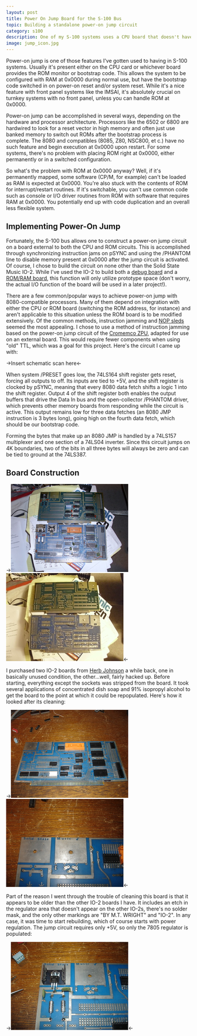 ```yaml
---
layout: post
title: Power On Jump Board for the S-100 Bus
topic: Building a standalone power-on jump circuit
category: s100
description: One of my S-100 systems uses a CPU board that doesn't have a power-on jump function. The ROM board doesn't have it either. It's a turnkey system with no front panel, so I had to come up with a way to get the CPU to jump into the ROM board's address space without starting the ROMs at 0x0000.
image: jump_icon.jpg
---
```


Power-on jump is one of those features I've gotten used to having in S-100 systems. Usually it's present either on the CPU card or whichever board provides the ROM monitor or bootstrap code. This allows the system to be configured with RAM at 0x0000 during normal use, but have the bootstrap code switched in on power-on reset and/or system reset. While it's a nice feature with front panel systems like the IMSAI, it's absolutely crucial on turnkey systems with no front panel, unless you can handle ROM at 0x0000.

Power-on jump can be accomplished in several ways, depending on the hardware and processor architecture. Processors like the 6502 or 6800 are hardwired to look for a reset vector in high memory and often just use banked memory to switch out ROMs after the bootstrap process is complete. The 8080 and compatibles (8085, Z80, NSC800, et c.) have no such feature and begin execution at 0x0000 upon restart. For some systems, there's no problem with placing ROM right at 0x0000, either permanently or in a switched configuration.

So what's the problem with ROM at 0x0000 anyway? Well, if it's permanently mapped, some software (CP/M, for example) can't be loaded as RAM is expected at 0x0000. You're also stuck with the contents of ROM for interrupt/restart routines. If it's switchable, you can't use common code such as console or I/O driver routines from ROM with software that requires RAM at 0x0000. You potentially end up with code duplication and an overall less flexible system.

Implementing Power-On Jump
--------------------------

Fortunately, the S-100 bus allows one to construct a power-on jump circuit on a board external to both the CPU and ROM circuits. This is accomplished through synchronizing instruction jams on pSYNC and using the /PHANTOM line to disable memory present at 0x0000 after the jump circuit is activated. Of course, I chose to build the circuit on none other than the Solid State Music IO-2. While I've used the IO-2 to build both a [debug board](/2011/09/01/Debug-Board/) and a [ROM/RAM board](/2012/01/30/IO2-ROM-RAM/), this function will only utilize prototype space (don't worry, the actual I/O function of the board will be used in a later project!).

There are a few common/popular ways to achieve power-on jump with 8080-compatible processors. Many of them depend on integration with either the CPU or ROM board (switching the ROM address, for instance) and aren't applicable to this situation unless the ROM board is to be modified extensively. Of the common methods, instruction jamming and [NOP sleds](http://en.wikipedia.org/wiki/NOP_slide) seemed the most appealing. I chose to use a method of instruction jamming based on the power-on jump circuit of the [Cromemco ZPU](http://www.s100computers.com/Hardware%20Folder/Cromemco/Z80/ZPU.htm), adapted for use on an external board. This would require fewer components when using "old" TTL, which was a goal for this project. Here's the circuit I came up with:

->Insert schematic scan here<-

When system /PRESET goes low, the 74LS164 shift register gets reset, forcing all outputs to off. Its inputs are tied to +5V, and the shift register is clocked by pSYNC, meaning that every 8080 data fetch shifts a logic 1 into the shift register. Output 4 of the shift register both enables the output buffers that drive the Data In bus and the open-collector /PHANTOM driver, which prevents other memory boards from responding while the circuit is active. This output remains low for three data fetches (an 8080 JMP instruction is 3 bytes long), going high on the fourth data fetch, which should be our bootstrap code.

Forming the bytes that make up an 8080 JMP is handled by a 74LS157 multiplexer and one section of a 74LS04 inverter. Since this circuit jumps on 4K boundaries, two of the bits in all three bytes will always be zero and can be tied to ground at the 74LS387.

Board Construction
------------------

->[![Front of boards](/images/s100/jump_board/scaled/original_front.jpg)](/images/s100/jump_board/original_front.jpg) [![Back of boards](/images/s100/jump_board/scaled/original_back.jpg)](/images/s100/jump_board/original_back.jpg)<-

I purchased two IO-2 boards from [Herb Johnson](http://retrotechnology.com/) a while back, one in basically unused condition, the other...well, fairly hacked up. Before starting, everything except the sockets was stripped from the board. It took several applications of concentrated dish soap and 91% isopropyl alcohol to get the board to the point at which it could be repopulated. Here's how it looked after its cleaning:

->[![Stripped and cleaned board](/images/s100/jump_board/scaled/stripped_down.jpg)](/images/s100/jump_board/stripped_down.jpg) [![Solid State Music markings](/images/s100/jump_board/scaled/old_ssm_logo.jpg)](/images/s100/jump_board/old_ssm_logo.jpg)<-

Part of the reason I went through the trouble of cleaning this board is that it appears to be older than the other IO-2 boards I have. It includes an etch in the regulator area that doesn't appear on the other IO-2s, there's no solder mask, and the only other markings are "BY M.T. WRIGHT" and "IO-2". In any case, it was time to start rebuilding, which of course starts with power regulation. The jump circuit requires only +5V, so only the 7805 regulator is populated:

->[![Regulator and capacitors](/images/s100/jump_board/scaled/regulator.jpg)](/images/s100/jump_board/regulator.jpg)<-
